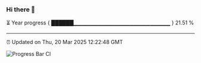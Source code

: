 ### Hi there 👋

⏳ Year progress { ██████▁▁▁▁▁▁▁▁▁▁▁▁▁▁▁▁▁▁▁▁▁▁▁▁ } 21.51 %

---

⏰ Updated on Thu, 20 Mar 2025 12:22:48 GMT

![Progress Bar CI](https://github.com/code-lakshay/GitHub-Actions-Demo/workflows/Progress%20Bar%20CI/badge.svg)
